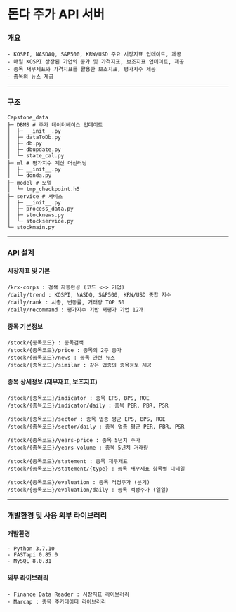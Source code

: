 # 돈다 주가 API 서버

### 개요
    - KOSPI, NASDAQ, S&P500, KRW/USD 주요 시장지표 업데이트, 제공
    - 매일 KOSPI 상장된 기업의 종가 및 가격지표, 보조지표 업데이트, 제공
    - 종목 재무제표와 가격지표를 활용한 보조지표, 평가지수 제공
    - 종목의 뉴스 제공
---
### 구조
    Capstone_data
    ├─ DBMS # 주가 데이터베이스 업데이트
    │  ├─ __init__.py
    │  ├─ dataToDb.py
    │  ├─ db.py
    │  ├─ dbupdate.py
    │  └─ state_cal.py
    ├─ ml # 평가지수 계산 머신러닝
    │  ├─ __init__.py
    │  └─ donda.py
    ├─ model # 모델
    │  └─ tmp_checkpoint.h5
    ├─ service # 서비스
    │  ├─ __init__.py
    │  ├─ process_data.py
    │  ├─ stocknews.py
    │  └─ stockservice.py
    └─ stockmain.py
---
### API 설계
#### 시장지표 및 기본
    /krx-corps : 검색 자동완성 (코드 <-> 기업)
    /daily/trend : KOSPI, NASDQ, S&P500, KRW/USD 종합 지수
    /daily/rank : 시총, 변동률, 거래량 TOP 50
    /daily/recommand : 평가지수 기반 저평가 기업 12개
#### 종목 기본정보
    /stock/{종목코드} : 종목검색
    /stock/{종목코드}/price : 종목의 2주 종가
    /stock/{종목코드}/news : 종목 관련 뉴스
    /stock/{종목코드}/similar : 같은 업종의 종목정보 제공
#### 종목 상세정보 (재무재표, 보조지표)
    /stock/{종목코드}/indicator : 종목 EPS, BPS, ROE
    /stock/{종목코드}/indicator/daily : 종목 PER, PBR, PSR
    
    /stock/{종목코드}/sector : 종목 업종 평균 EPS, BPS, ROE
    /stock/{종목코드}/sector/daily : 종목 업종 평균 PER, PBR, PSR
    
    /stock/{종목코드}/years-price : 종목 5년치 주가
    /stock/{종목코드}/years-volume : 종목 5년치 거래량
    
    /stock/{종목코드}/statement : 종목 재무제표
    /stock/{종목코드}/statement/{type} : 종목 재무제표 항목별 디테일
    
    /stock/{종목코드}/evaluation : 종목 적정주가 (분기)
    /stock/{종목코드}/evaluation/daily : 종목 적정주가 (일일)
---
### 개발환경 및 사용 외부 라이브러리
#### 개발환경
    - Python 3.7.10
    - FASTapi 0.85.0
    - MySQL 8.0.31
#### 외부 라이브러리
    - Finance Data Reader : 시장지표 라이브러리
    - Marcap : 종목 주가데이터 라이브러리
